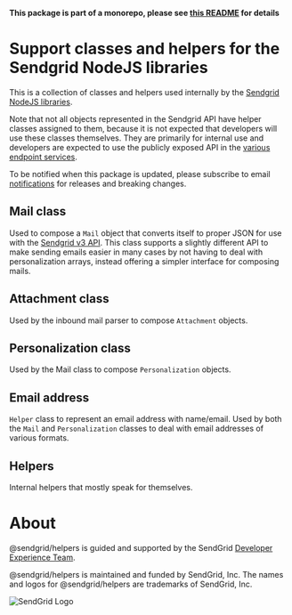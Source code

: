 **This package is part of a monorepo, please see [this README](https://github.com/sendgrid/sendgrid-nodejs/blob/master/README.md) for details**

# Support classes and helpers for the Sendgrid NodeJS libraries
This is a collection of classes and helpers used internally by the
[Sendgrid NodeJS libraries](https://www.npmjs.com/org/sendgrid).

Note that not all objects represented in the Sendgrid API have helper classes assigned to them, because it is not expected that developers will use these classes themselves. They are primarily for internal use and developers are expected to use the publicly exposed API in the [various endpoint services](https://www.npmjs.com/org/sendgrid).

To be notified when this package is updated, please subscribe to email [notifications](https://dx.sendgrid.com/newsletter/nodejs) for releases and breaking changes.

## Mail class
Used to compose a `Mail` object that converts itself to proper JSON for use with the [Sendgrid v3 API](https://sendgrid.com/docs/API_Reference/api_v3.html). This class supports a slightly different API to make sending emails easier in many cases by not having to deal with personalization arrays, instead offering a simpler interface for composing mails.

## Attachment class
Used by the inbound mail parser to compose `Attachment` objects.

## Personalization class
Used by the Mail class to compose `Personalization` objects.

## Email address
`Helper` class to represent an email address with name/email. Used by both the `Mail` and `Personalization` classes to deal with email addresses of various formats.

## Helpers
Internal helpers that mostly speak for themselves.

<a name="about"></a>
# About

@sendgrid/helpers is guided and supported by the SendGrid [Developer Experience Team](mailto:dx@sendgrid.com).

@sendgrid/helpers is maintained and funded by SendGrid, Inc. The names and logos for @sendgrid/helpers are trademarks of SendGrid, Inc.

![SendGrid Logo](https://uiux.s3.amazonaws.com/2016-logos/email-logo%402x.png)
